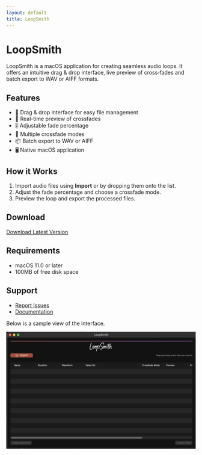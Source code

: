 ```yaml
---
layout: default
title: LoopSmith
---
```


# LoopSmith

LoopSmith is a macOS application for creating seamless audio loops. It offers an intuitive drag & drop interface, live preview of cross‑fades and batch export to WAV or AIFF formats.

## Features
- 🎵 Drag & drop interface for easy file management
- 🔄 Real-time preview of crossfades
- 🎚️ Adjustable fade percentage
- 🔀 Multiple crossfade modes
- 📦 Batch export to WAV or AIFF
- 🖥️ Native macOS application

## How it Works
1. Import audio files using **Import** or by dropping them onto the list.
2. Adjust the fade percentage and choose a crossfade mode.
3. Preview the loop and export the processed files.

## Download
[Download Latest Version](https://github.com/lescurej/LoopSmith/releases/latest)

## Requirements
- macOS 11.0 or later
- 100MB of free disk space

## Support
- [Report Issues](https://github.com/lescurej/LoopSmith/issues)
- [Documentation](https://github.com/lescurej/LoopSmith/wiki)

Below is a sample view of the interface.

![Interface screenshot](interface.png)
